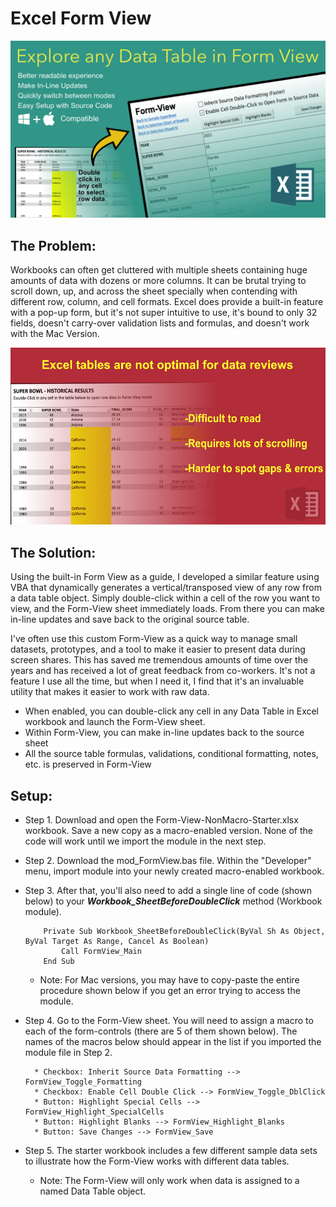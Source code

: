 # Excel Form View

![](https://raw.githubusercontent.com/kking423/excel-form-view/main/readme-resources/Form-View.png)


## The Problem:
Workbooks can often get cluttered with multiple sheets containing huge amounts of data with dozens or more columns. 
It can be brutal trying to scroll down, up, and across the sheet specially when contending with 
different row, column, and cell formats. Excel does provide a built-in feature with a pop-up form, 
but it's not super intuitive to use, it's bound to only 32 fields, doesn't carry-over validation 
lists and formulas, and doesn't work with the Mac Version.  

![](https://raw.githubusercontent.com/kking423/excel-form-view/main/readme-resources/Data-Table-Challenges.png)

## The Solution:
Using the built-in Form View as a guide, 
I developed a similar feature using VBA that dynamically generates a vertical/transposed view of any row from a 
data table object.  Simply double-click within a cell of the row you want to view, and the 
Form-View sheet immediately loads. From there you can make in-line updates and save back to the original source table. 

I've often use this custom Form-View as a quick way to manage small datasets, prototypes, 
and a tool to make it easier to present data during screen shares. This has saved me tremendous amounts of time 
over the years and has received a lot of great feedback from co-workers. It's not a feature I use all the time, 
but when I need it, I find that it's an invaluable utility that makes it easier to work with raw data.

* When enabled, you can double-click any cell in any Data Table in Excel workbook and launch the Form-View sheet.
* Within Form-View, you can make in-line updates back to the source sheet
* All the source table formulas, validations, conditional formatting, notes, etc. is preserved in Form-View


## Setup:
* Step 1. Download and open the Form-View-NonMacro-Starter.xlsx workbook. Save a new copy as a macro-enabled version. None of the code will work until we import the module in the next step.
* Step 2. Download the mod_FormView.bas file. Within the "Developer" menu, import module into your newly created macro-enabled workbook.
* Step 3. After that, you'll also need to add a single line of code (shown below) to your ***Workbook_SheetBeforeDoubleClick*** method (Workbook module).
    
    ```
        Private Sub Workbook_SheetBeforeDoubleClick(ByVal Sh As Object, ByVal Target As Range, Cancel As Boolean)
            Call FormView_Main
        End Sub
    ```
  
  * Note: For Mac versions, you may have to copy-paste the entire procedure shown below if you get an error trying to access the module.

* Step 4. Go to the Form-View sheet. You will need to assign a macro to each of the form-controls (there are 5 of them shown below). The names of the macros below should appear in the list if you imported the module file in Step 2.
    
    ```
      * Checkbox: Inherit Source Data Formatting --> FormView_Toggle_Formatting
      * Checkbox: Enable Cell Double Click --> FormView_Toggle_DblClick
      * Button: Highlight Special Cells --> FormView_Highlight_SpecialCells
      * Button: Highlight Blanks --> FormView_Highlight_Blanks
      * Button: Save Changes --> FormView_Save
    ```

* Step 5. The starter workbook includes a few different sample data sets to illustrate how the Form-View works with different data tables.
    * Note: The Form-View will only work when data is assigned to a named Data Table object.
      

  

      
  

